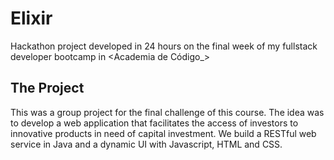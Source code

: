 # Elixir

Hackathon project developed in 24 hours on the final week of my fullstack developer bootcamp in <Academia de Código_>

## The Project

This was a group project for the final challenge of this course. The idea was to develop a web application that facilitates the access of investors to innovative products in need of capital investment.
We build a RESTful web service in Java and a dynamic UI with Javascript, HTML and CSS.
